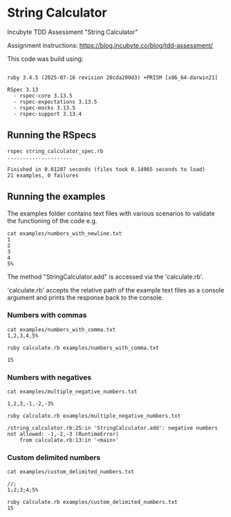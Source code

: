 # String Calculator
Incubyte TDD Assessment "String Calculator"

Assignment instructions: https://blog.incubyte.co/blog/tdd-assessment/

This code was build using:

```

ruby 3.4.5 (2025-07-16 revision 20cda200d3) +PRISM [x86_64-darwin21]

RSpec 3.13
  - rspec-core 3.13.5
  - rspec-expectations 3.13.5
  - rspec-mocks 3.13.5
  - rspec-support 3.13.4

```

## Running the RSpecs

```
rspec string_calculator_spec.rb 
.....................

Finished in 0.01207 seconds (files took 0.14965 seconds to load)
21 examples, 0 failures

```

## Running the examples

The examples folder contains text files with various scenarios to validate the functioning of the code e.g.

```
cat examples/numbers_with_newline.txt 
1
2
3
4
5%
```


The method "StringCalculator.add" is accessed via the 'calculate.rb'.

'calculate.rb' accepts the relative path of the example text files as a console argument and prints the response back to the console.

### Numbers with commas
```
cat examples/numbers_with_comma.txt 
1,2,3,4,5%                                 

ruby calculate.rb examples/numbers_with_comma.txt

15
```

### Numbers with negatives
```
cat examples/multiple_negative_numbers.txt

1,2,3,-1,-2,-3%

ruby calculate.rb examples/multiple_negative_numbers.txt 

/string_calculator.rb:25:in 'StringCalculator.add': negative numbers not allowed: -1,-2,-3 (RuntimeError)
	from calculate.rb:13:in '<main>'
```

### Custom delimited numbers
```
cat examples/custom_delimited_numbers.txt

//;
1;2;3;4;5%

ruby calculate.rb examples/custom_delimited_numbers.txt 
15

```
